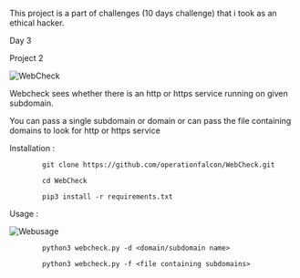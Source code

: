 This project is a part of challenges (10 days challenge) that i took as an ethical hacker.

Day 3

Project 2

![WebCheck](https://user-images.githubusercontent.com/83413793/116781815-1abe4380-aaa3-11eb-84db-8de17d7b8352.png)

Webcheck sees whether there is an http or https service running on given subdomain.

You can pass a single subdomain or domain or can pass the file containing domains to look for http or https service

Installation :

            git clone https://github.com/operationfalcon/WebCheck.git
            
            cd WebCheck
            
            pip3 install -r requirements.txt

Usage :

![Webusage](https://user-images.githubusercontent.com/83413793/116782078-bef4ba00-aaa4-11eb-8d00-ac4ac2e95e6a.png)

            python3 webcheck.py -d <domain/subdomain name>
            
            python3 webcheck.py -f <file containing subdomains> 
            
            
